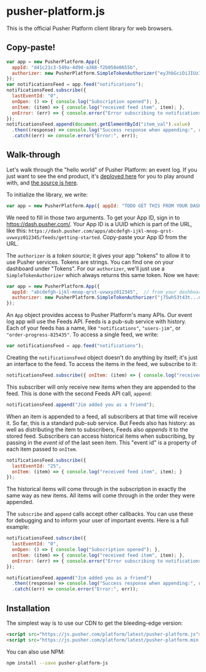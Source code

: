 # pusher-platform.js

This is the official Pusher Platform client library for web browsers.

## Copy-paste!

```js
var app = new PusherPlatform.App({
  appId: "d41c21c3-549a-4d9d-a368-f2b058e0655b",
  authorizer: new PusherPlatform.SimpleTokenAuthorizer("eyJhbGciOiJIUzI1NiIsInR5cCI6IkpXVCJ9.eyJhdWQiOiJkNDFjMjFjMy01NDlhLTRkOWQtYTM2OC1mMmIwNThlMDY1NWIiLCJpc3MiOiI4MDc4YjY5MS02ZWJjLTQ0YWEtOTUwMS1jYWIyOWVhZGMyZjUiLCJncmFudHMiOnsiL2FwcHMvZDQxYzIxYzMtNTQ5YS00ZDlkLWEzNjgtZjJiMDU4ZTA2NTViLyoqIjpbIioiXX0sImlhdCI6MTQ4NDkyMzIzMH0.rNt_9xqt8kgm0DqTGaXp7ezKYCmFxniilU86PlFooYk")
});
var notificationsFeed = app.feed("notifications");
notificationsFeed.subscribe({
  lastEventId: "0",
  onOpen: () => { console.log("Subscription opened"); },
  onItem: (item) => { console.log("received feed item", item); },
  onError: (err) => { console.error("Error subscribing to notifications:", err); }
});
notificationsFeed.append(document.getElementById("item_val").value)
  .then((response) => console.log("Success response when appending:", response))
  .catch((err) => console.error("Error:", err));
```

## Walk-through

Let's walk through the "hello world" of Pusher Platform: an event log. If you just want to see the end product, it's [deployed here](https://pusher.github.io/pusher-platform-js/example.html) for you to play around with, and [the source is here](https://github.com/pusher/pusher-platform-js/blob/master/example.html).

To initialize the library, we write:

```js
var app = new PusherPlatform.App({ appId: "TODO GET THIS FROM YOUR DASHBOARD", authorizer: /* TODO */ });
```

We need to fill in those two arguments. To get your App ID, sign in to https://dash.pusher.com/. Your App ID is a UUID which is part of the URL, like this: `https://dash.pusher.com/apps/abcdefgh-ijkl-mnop-qrst-uvwxyz012345/feeds/getting-started`. Copy-paste your App ID from the URL.

The `authorizer` is a _token source_; it gives your app "tokens" to allow it to use Pusher services. Tokens are strings. You can find one on your dashboard under "Tokens". For our `authorizer`, we'll just use a `SimpleTokenAuthorizer` which always returns this same token. Now we have:

```js
var app = new PusherPlatform.App({
  appId: "abcdefgh-ijkl-mnop-qrst-uvwxyz012345",  // from your dashboard
  authorizer: new PusherPlatform.SimpleTokenAuthorizer("j75wh53t43t...u75eyw53t") // from your dashboard
});
```

An `App` object provides access to Pusher Platform's many APIs. Our event log app will use the Feeds API. Feeds is a pub-sub service with history. Each of your feeds has a name, like `"notifications"`, `"users-jim"`, or `"order-progress-825435"`. To access a single feed, we write:

```js
var notificationsFeed = app.feed("notifications");
```

Creating the `notificationsFeed` object doesn't do anything by itself; it's just an interface to the feed. To access the items in the feed, we subscribe to it:

```js
notificationsFeed.subscribe({ onItem: (item) => { console.log("received feed item", item); } });
```

This subscriber will only receive new items when they are appended to the feed. This is done with the second Feeds API call, `append`:

```js
notificationsFeed.append("Jim added you as a friend");
```

When an item is appended to a feed, all subscribers at that time will receive it. So far, this is a standard pub-sub service. But Feeds also has history: as well as distributing the item to subscribers, Feeds also _appends_ it to the stored feed. Subscribers can access historical items when subscribing, by passing in the _event id_ of the last seen item. This "event id" is a property of each item passed to `onItem`.

```js
notificationsFeed.subscribe({
  lastEventId: "25",
  onItem: (item) => { console.log("received feed item", item); }
});
```

The historical items will come through in the subscription in exactly the same way as new items. All items will come through in the order they were appended.

The `subscribe` and `append` calls accept other callbacks. You can use these for debugging and to inform your user of important events. Here is a full example:

```js
notificationsFeed.subscribe({
  lastEventId: "0",
  onOpen: () => { console.log("Subscription opened"); },
  onItem: (item) => { console.log("received feed item", item); },
  onError: (err) => { console.error("Error subscribing to notifications:", err); }
});

notificationsFeed.append("Jim added you as a friend")
  .then((response) => console.log("Success response when appending:", response))
  .catch((err) => console.error("Error:", err));
```

## Installation

The simplest way is to use our CDN to get the bleeding-edge version:

```html
<script src="https://js.pusher.com/platform/latest/pusher-platform.js"></script>
<script src="https://js.pusher.com/platform/latest/pusher-platform.min.js"></script>
```

You can also use NPM:

```bash
npm install --save pusher-platform-js
```

